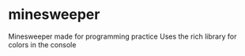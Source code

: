 # minesweeper
Minesweeper made for programming practice
Uses the rich library for colors in the console

